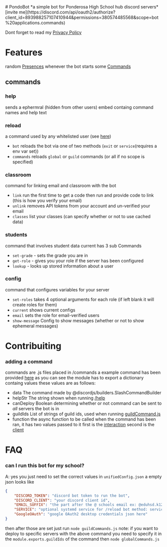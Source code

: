 <link rel= "stylesheet" type= "text/css" href= "docs.css">
# PondoBot
*a simple bot for Ponderosa High School hub discord servers*
[invite me](https://discord.com/api/oauth2/authorize?client_id=893988257107410944&permissions=380574485568&scope=bot%20applications.commands)

Dont forget to read my [Privacy Policy](PRIVACY.md)

# Features

random [Presences](/bot.js#L10-L16) whenever the bot starts
some [Commands](#commands)

## commands

### help
sends a ephermral (hidden from other users) embed containg command names and help text

### reload
a command used by any whitelisted user (see [here](libs/util.js#L15))
* `bot` reloads the bot via one of two methods (`exit` or `service`(requires a env var set))
* `commands` reloads `global` or `guild` commands (or all if no scope is specified)

### classroom
command for linking email and classroom with the bot
* `link` run the first time to get a code then run and provide code to link (this is how you verify your email)
* `unlink` removes API tokens from your account and un-verified your email
* `classes` list your classes (can specify whether or not to use cached data)

### students
command that involves student data current has 3 sub Commands
* `set-grade` - sets the grade you are in 
* `get-role` - gives you your role if the server has been configured
* `lookup` - looks up stored information about a user

### config
command that configures variables for your server
* `set-roles` takes 4 optional arguments for each role (if left blank it will create roles for them)
* `current`	 shows current configs
* `email` sets the role for email-verified users 
* `show-message` Config to show messages (whether or not to show ephemeral messages)

# Contribuiting

### adding a command
commands are .js files placed in /commands a example command has been provided [here](/commands/example.js)
as you can see the module has to export a dictionary containg values these values are as follows:
*	data
	The command made by @discordjs/builders.SlashCommandBuilder
*	helpStr
	The string shown when running [/help](/commands/help.js)
*	canDeploy
	Boolean determining whether or not command can be sent to *all* servers the bot is in
*	guildIds
	List of strings of guild ids, used when running [guildCommand.js](/guildCommand.js)
*	function
	the async function to be called when the command has been ran, it has two values passed to it
	first is the [interaction](https://discord.js.org/#/docs/main/stable/class/Interaction)
	second is the [client](https://discord.js.org/#/docs/main/stable/class/Client)

# FAQ
### can I run this bot for my school?
A: yes you just need to set the correct values in `unifiedConfig.json`
a empty json looks like<br>
```json
{
	"DISCORD_TOKEN": "discord bot token to run the bot",
	"DISCORD_CLIENT": "your discord client id",
	"EMAIL_SUFFIX": "the part after the @ schools email ex: @eduhsd.k12.ca.us",
	"SERVICE": "optional systemd service for /reload bot method: service",
	"GoogleOAuth": "google OAuth2 desktop credentials json here"
}
```
then after those are set just run
`node guildCommands.js`
note: if you want to deploy to specific servers with the above command you need to specify it in the `module.exports.guildIds` of the command
then
`node globalCommands.js`
